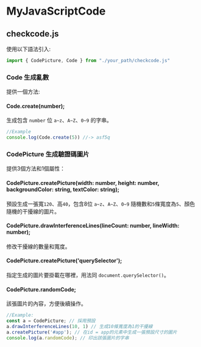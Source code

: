 # MyJavaScriptCode
## checkcode.js
使用以下語法引入:
```javascript
import { CodePicture, Code } from "./your_path/checkcode.js"
```
### Code 生成亂數
提供一個方法:

#### Code.create(number);
生成包含 `number` 位 `a~z`、`A~Z`、`0~9` 的字串。

```javascript
//Example
console.log(Code.create(5)) //-> asf5q 
```
### CodePicture 生成驗證碼圖片
提供3個方法和1個屬性：

#### CodePicture.createPicture(width: number, height: number, backgroundColor: string, textColor: string);
預設生成一張寬`120`、高`40`，包含8位 `a~z`、`A~Z`、`0~9` 隨機數和`5`條寬度為`5`、顏色隨機的干擾線的圖片。

#### CodePicture.drawInterferenceLines(lineCount: number, lineWidth: number);
修改干擾線的數量和寬度。

#### CodePicture.createPicture('querySelector');
指定生成的圖片要掛載在哪裡，用法同 `document.querySelector()`。

#### CodePicture.randomCode;
該張圖片的內容，方便後續操作。
```javascript
//Example:
const a = CodePicture; // 採用預設  
a.drawInterferenceLines(10, 1) // 生成10條寬度為1的干擾線  
a.createPicture('#app'); // 在id = app的元素中生成一張預設尺寸的圖片  
console.log(a.randomCode); // 印出該張圖片的字串
```
